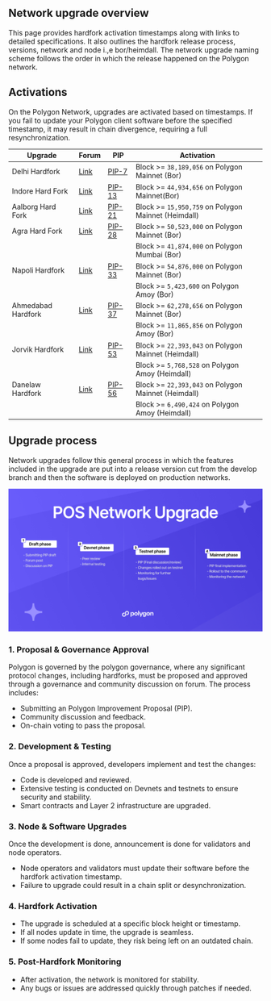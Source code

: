 ## Network upgrade overview

This page provides hardfork activation timestamps along with links to detailed specifications. It also outlines the hardfork release process, versions, network and node i.,e bor/heimdall. The network upgrade naming scheme follows the order in which the release happened on the Polygon network.

## Activations

On the Polygon Network, upgrades are activated based on timestamps. If you fail to update your Polygon client software before the specified timestamp, it may result in chain divergence, requiring a full resynchronization.


|          Upgrade          |                               Forum                                                            |                                             PIP                                                                |                              Activation                           |
| ------------------------- | ---------------------------------------------------------------------------------------------- | -------------------------------------------------------------------------------------------------------------- | ----------------------------------------------------------------- |
|        Delhi Hardfork     |        [Link](https://forum.polygon.technology/t/pip-7-delhi-hardfork/10904/2)                 |     [PIP-7](https://github.com/maticnetwork/Polygon-Improvement-Proposals/blob/main/PIPs/PIP-07.md)            |           Block >= `38,189,056` on Polygon Mainnet (Bor)          |
|        Indore Hard Fork   |        [Link](https://forum.polygon.technology/t/pip-13-indore-hard-fork12272)                 |     [PIP-13](https://github.com/maticnetwork/Polygon-Improvement-Proposals/blob/main/PIPs/PIP-13md)            |           Block >= `44,934,656` on Polygon Mainnet(Bor)           |
|       Aalborg Hard Fork   |        [Link](https://forum.polygon.technology/t/aalborg-upgrade-mainnet-timeline-update/12960)|     [PIP-21](https://github.com/maticnetwork/Polygon-Improvement-Proposals/blob/main/PIPs/PIP-21.md)           |           Block >= `15,950,759` on Polygon Mainnet (Heimdall)     |
|        Agra Hard Fork     |        [Link](https://forum.polygon.technology/t/pip-28-agra-hardfork/13067)                   |     [PIP-28](https://github.com/maticnetwork/Polygon-Improvement-Proposals/blob/main/PIPs/PIP-28.md)           |           Block >= `50,523,000` on Polygon Mainnet (Bor)          |
|                           |                                                                                                |                                                                                                                |           Block >= `41,874,000` on Polygon Mumbai (Bor)           |
|        Napoli Hardfork    |        [Link](https://forum.polygon.technology/t/pip-33-napoli-upgrade/13405)                  |     [PIP-33](https://github.com/maticnetwork/Polygon-Improvement-Proposals/blob/main/PIPs/PIP-33.md)           |           Block >= `54,876,000` on Polygon Mainnet (Bor)          |
|                           |                                                                                                |                                                                                                                |           Block >= `5,423,600`  on Polygon Amoy (Bor)             |
|      Ahmedabad Hardfork   |        [Link](https://forum.polygon.technology/t/pip-37-ahmedabad-hardfork/13885)              |     [PIP-37](https://github.com/maticnetwork/Polygon-Improvement-Proposals/blob/main/PIPs/PIP-37.md)           |           Block >= `62,278,656` on Polygon Mainnet (Bor)          |
|                           |                                                                                                |                                                                                                                |           Block >= `11,865,856` on Polygon Amoy (Bor)             |
|      Jorvik Hardfork      |        [Link](https://forum.polygon.technology/t/pip-53-jorvik-hardfork/20357)                 |     [PIP-53](https://github.com/maticnetwork/Polygon-Improvement-Proposals/blob/main/PIPs/PIP-53.md)           |           Block >= `22,393,043` on Polygon Mainnet (Heimdall)     |
|                           |                                                                                                |                                                                                                                |           Block >= `5,768,528` on Polygon Amoy (Heimdall)         |
|       Danelaw Hardfork    |        [Link](https://forum.polygon.technology/t/pip-56-danelaw-hardfork/20511)                |     [PIP-56](https://github.com/maticnetwork/Polygon-Improvement-Proposals/blob/main/PIPs/PIP-56.md)           |           Block >= `22,393,043` on Polygon Mainnet (Heimdall)     |
|                           |                                                                                                |                                                                                                                |           Block >= `6,490,424` on Polygon Amoy (Heimdall)         |    




## Upgrade process

Network upgrades follow this general process in which the features included in the upgrade are put into a release version cut from the develop branch and then the software is deployed on production networks.


![network-upgrade](<../../img/pos/Pos Phases.png>)


### 1. Proposal & Governance Approval
Polygon is governed by the polygon governance, where any significant protocol changes, including hardforks, must be proposed and approved through a governance and community discussion on forum. The process includes:

 - Submitting an Polygon Improvement Proposal (PIP).
 - Community discussion and feedback.
 - On-chain voting to pass the proposal.

### 2. Development & Testing
 Once a proposal is approved, developers implement and test the changes:

- Code is developed and reviewed.
- Extensive testing is conducted on Devnets and testnets to ensure security and stability.
- Smart contracts and Layer 2 infrastructure are upgraded.

### 3. Node & Software Upgrades
Once the development is done, announcement is done for validators and node operators.

- Node operators and validators must update their software before the hardfork activation timestamp.
- Failure to upgrade could result in a chain split or desynchronization.

### 4. Hardfork Activation

- The upgrade is scheduled at a specific block height or timestamp.
- If all nodes update in time, the upgrade is seamless.
- If some nodes fail to update, they risk being left on an outdated chain.

### 5. Post-Hardfork Monitoring

- After activation, the network is monitored for stability.
- Any bugs or issues are addressed quickly through patches if needed.

